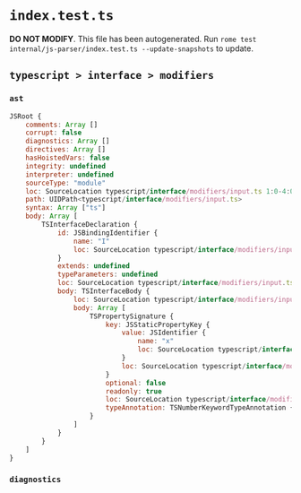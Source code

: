 # `index.test.ts`

**DO NOT MODIFY**. This file has been autogenerated. Run `rome test internal/js-parser/index.test.ts --update-snapshots` to update.

## `typescript > interface > modifiers`

### `ast`

```javascript
JSRoot {
	comments: Array []
	corrupt: false
	diagnostics: Array []
	directives: Array []
	hasHoistedVars: false
	integrity: undefined
	interpreter: undefined
	sourceType: "module"
	loc: SourceLocation typescript/interface/modifiers/input.ts 1:0-4:0
	path: UIDPath<typescript/interface/modifiers/input.ts>
	syntax: Array ["ts"]
	body: Array [
		TSInterfaceDeclaration {
			id: JSBindingIdentifier {
				name: "I"
				loc: SourceLocation typescript/interface/modifiers/input.ts 1:10-1:11 (I)
			}
			extends: undefined
			typeParameters: undefined
			loc: SourceLocation typescript/interface/modifiers/input.ts 1:0-3:1
			body: TSInterfaceBody {
				loc: SourceLocation typescript/interface/modifiers/input.ts 1:12-3:1
				body: Array [
					TSPropertySignature {
						key: JSStaticPropertyKey {
							value: JSIdentifier {
								name: "x"
								loc: SourceLocation typescript/interface/modifiers/input.ts 2:13-2:14 (x)
							}
							loc: SourceLocation typescript/interface/modifiers/input.ts 2:13-2:14
						}
						optional: false
						readonly: true
						loc: SourceLocation typescript/interface/modifiers/input.ts 2:4-2:23
						typeAnnotation: TSNumberKeywordTypeAnnotation {loc: SourceLocation typescript/interface/modifiers/input.ts 2:16-2:22}
					}
				]
			}
		}
	]
}
```

### `diagnostics`

```

```
